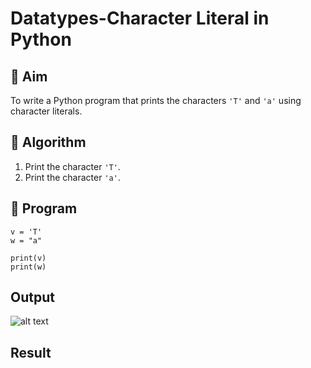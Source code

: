 # Datatypes-Character Literal in Python

## 🎯 Aim
To write a Python program that prints the characters `'T'` and `'a'` using character literals.

## 🧠 Algorithm
1. Print the character `'T'`.
2. Print the character `'a'`.

## 🧾 Program
```
v = 'T'
w = "a"
 
print(v)
print(w)

```
## Output
![alt text](../p3.png)

## Result
